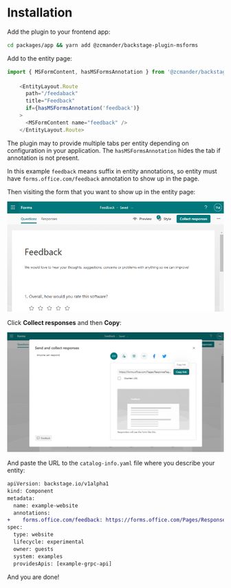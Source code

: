 # Installation

Add the plugin to your frontend app:

``` sh
cd packages/app && yarn add @zcmander/backstage-plugin-msforms
```

Add to the entity page:

```ts
import { MSFormContent, hasMSFormsAnnotation } from '@zcmander/backstage-plugin-msforms';

    <EntityLayout.Route
      path="/feedaback"
      title="Feedback"
      if={hasMSFormsAnnotation('feedback')}
    >
      <MSFormContent name="feedback" />
    </EntityLayout.Route>
```

The plugin may to provide multiple tabs per entity depending on configuration in your application. The `hasMSFormsAnnotation` hides the tab if annotation is not present.

In this example `feedback` means suffix in entity annotations, so entity must have `forms.office.com/feedback` annotation to show up in the page.

Then visiting the form that you want to show up in the entity page:

![Form in Office Portal](./images/forms_collect_responses.png)

Click **Collect responses** and then **Copy**:

![Form in Office Portal](./images/forms_collect_responses_2.png)

And paste the URL to the `catalog-info.yaml` file where you describe your entity:

```diff
apiVersion: backstage.io/v1alpha1
kind: Component
metadata:
  name: example-website
  annotations:
+    forms.office.com/feedback: https://forms.office.com/Pages/ResponsePage.aspx?id=DQSIkWdsW0yxEjajBLZtrQAAAAAAAAAAAANAARpHfVRUMlZLOU5YMlFVSE1TVU80N1hEUjQ0MFZOQS4u
spec:
  type: website
  lifecycle: experimental
  owner: guests
  system: examples
  providesApis: [example-grpc-api]
```

And you are done!